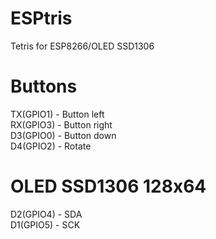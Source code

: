 # ESPtris
Tetris for ESP8266/OLED SSD1306
# Buttons
TX(GPIO1) - Button left<br>
RX(GPIO3) - Button right<br>
D3(GPIO0) - Button down<br>
D4(GPIO2) - Rotate<br>
# OLED SSD1306 128x64
D2(GPIO4) - SDA<br>
D1(GPIO5) - SCK<br>
